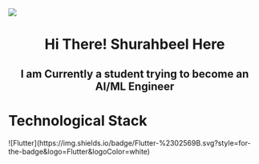 <img src = "https://github.com/justuravgcoder/PowerBI-Dashboard/assets/108054504/09871569-eb0e-4cfb-8eca-a12e00743c85">
<center><h1>Hi There! Shurahbeel Here </h1></center>
<center><h2>I am Currently a student trying to become an AI/ML Engineer</h2></center>

<h1>Technological Stack</h1>
![Flutter](https://img.shields.io/badge/Flutter-%2302569B.svg?style=for-the-badge&logo=Flutter&logoColor=white)
<!---
justuravgcoder/justuravgcoder is a ✨ special ✨ repository because its `README.md` (this file) appears on your GitHub profile.
You can click the Preview link to take a look at your changes.
--->
